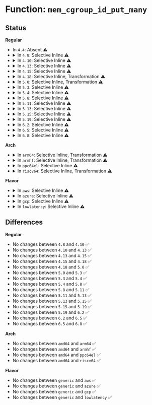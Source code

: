 # Function: <code>mem_cgroup_id_put_many</code>

## Status
<b>Regular</b>
<ul>
<li>
In <code>4.4</code>: Absent ⚠️
</li>
<li>
<details>
<summary>In <code>4.8</code>: Selective Inline ⚠️</summary>

```c
void mem_cgroup_id_put_many(struct mem_cgroup *memcg, unsigned int n);
```

**Collision:** Unique Static

**Inline:** Selective

**Transformation:** False

**Instances:**

```
In mm/memcontrol.c (ffffffff8121eee0)
Location: mm/memcontrol.c:4098
Inline: True
Direct callers:
  - mm/memcontrol.c:mem_cgroup_uncharge_swap
  - mm/memcontrol.c:mem_cgroup_try_charge_swap
  - mm/memcontrol.c:__mem_cgroup_clear_mc
  - mm/memcontrol.c:mem_cgroup_css_offline
```
**Symbols:**

```
ffffffff8121eee0-ffffffff8121ef3e: mem_cgroup_id_put_many (STB_LOCAL)
```
</details>
</li>
<li>
<details>
<summary>In <code>4.10</code>: Selective Inline ⚠️</summary>

```c
void mem_cgroup_id_put_many(struct mem_cgroup *memcg, unsigned int n);
```

**Collision:** Unique Static

**Inline:** Selective

**Transformation:** False

**Instances:**

```
In mm/memcontrol.c (ffffffff812313f0)
Location: mm/memcontrol.c:4072
Inline: True
Direct callers:
  - mm/memcontrol.c:mem_cgroup_uncharge_swap
  - mm/memcontrol.c:mem_cgroup_try_charge_swap
  - mm/memcontrol.c:__mem_cgroup_clear_mc
  - mm/memcontrol.c:mem_cgroup_css_offline
```
**Symbols:**

```
ffffffff812313f0-ffffffff8123144e: mem_cgroup_id_put_many (STB_LOCAL)
```
</details>
</li>
<li>
<details>
<summary>In <code>4.13</code>: Selective Inline ⚠️</summary>

```c
void mem_cgroup_id_put_many(struct mem_cgroup *memcg, unsigned int n);
```

**Collision:** Unique Static

**Inline:** Selective

**Transformation:** False

**Instances:**

```
In mm/memcontrol.c (ffffffff8123cc20)
Location: mm/memcontrol.c:4092
Inline: True
Direct callers:
  - mm/memcontrol.c:mem_cgroup_uncharge_swap
  - mm/memcontrol.c:mem_cgroup_try_charge_swap
  - mm/memcontrol.c:__mem_cgroup_clear_mc
  - mm/memcontrol.c:mem_cgroup_css_offline
```
**Symbols:**

```
ffffffff8123cc20-ffffffff8123cc80: mem_cgroup_id_put_many (STB_LOCAL)
```
</details>
</li>
<li>
<details>
<summary>In <code>4.15</code>: Selective Inline ⚠️</summary>

```c
void mem_cgroup_id_put_many(struct mem_cgroup *memcg, unsigned int n);
```

**Collision:** Unique Static

**Inline:** Selective

**Transformation:** False

**Instances:**

```
In mm/memcontrol.c (ffffffff8125c0d0)
Location: mm/memcontrol.c:4119
Inline: True
Direct callers:
  - mm/memcontrol.c:mem_cgroup_uncharge_swap
  - mm/memcontrol.c:mem_cgroup_try_charge_swap
  - mm/memcontrol.c:__mem_cgroup_clear_mc
  - mm/memcontrol.c:mem_cgroup_css_offline
```
**Symbols:**

```
ffffffff8125c0d0-ffffffff8125c134: mem_cgroup_id_put_many (STB_LOCAL)
```
</details>
</li>
<li>
<details>
<summary>In <code>4.18</code>: Selective Inline, Transformation ⚠️</summary>

```c
void mem_cgroup_id_put_many(struct mem_cgroup *memcg, unsigned int n);
```

**Collision:** Unique Static

**Inline:** Selective

**Transformation:** True

**Instances:**

```
In mm/memcontrol.c (ffffffff8127f8e0)
Location: mm/memcontrol.c:4054
Inline: True
Direct callers:
  - mm/memcontrol.c:mem_cgroup_uncharge_swap
  - mm/memcontrol.c:mem_cgroup_try_charge_swap
  - mm/memcontrol.c:__mem_cgroup_clear_mc
  - mm/memcontrol.c:mem_cgroup_css_offline
```
**Symbols:**

```
ffffffff8127f8e0-ffffffff8127f918: mem_cgroup_id_put_many.part.46 (STB_LOCAL)
ffffffff8127f920-ffffffff8127f96c: mem_cgroup_id_put_many (STB_LOCAL)
```
</details>
</li>
<li>
<details>
<summary>In <code>5.0</code>: Selective Inline, Transformation ⚠️</summary>

```c
void mem_cgroup_id_put_many(struct mem_cgroup *memcg, unsigned int n);
```

**Collision:** Unique Static

**Inline:** Selective

**Transformation:** True

**Instances:**

```
In mm/memcontrol.c (ffffffff81294480)
Location: mm/memcontrol.c:4328
Inline: True
Direct callers:
  - mm/memcontrol.c:mem_cgroup_uncharge_swap
  - mm/memcontrol.c:mem_cgroup_try_charge_swap
  - mm/memcontrol.c:__mem_cgroup_clear_mc
  - mm/memcontrol.c:mem_cgroup_css_offline
```
**Symbols:**

```
ffffffff81294480-ffffffff812944b8: mem_cgroup_id_put_many.part.47 (STB_LOCAL)
ffffffff812944c0-ffffffff81294512: mem_cgroup_id_put_many (STB_LOCAL)
```
</details>
</li>
<li>
<details>
<summary>In <code>5.3</code>: Selective Inline ⚠️</summary>

```c
void mem_cgroup_id_put_many(struct mem_cgroup *memcg, unsigned int n);
```

**Collision:** Unique Static

**Inline:** Selective

**Transformation:** False

**Instances:**

```
In mm/memcontrol.c (ffffffff812b1050)
Location: mm/memcontrol.c:4668
Inline: True
Direct callers:
  - mm/memcontrol.c:mem_cgroup_uncharge_swap
  - mm/memcontrol.c:mem_cgroup_try_charge_swap
  - mm/memcontrol.c:__mem_cgroup_clear_mc
  - mm/memcontrol.c:mem_cgroup_css_offline
```
**Symbols:**

```
ffffffff812b1050-ffffffff812b10c3: mem_cgroup_id_put_many (STB_LOCAL)
```
</details>
</li>
<li>
<details>
<summary>In <code>5.4</code>: Selective Inline ⚠️</summary>

```c
void mem_cgroup_id_put_many(struct mem_cgroup *memcg, unsigned int n);
```

**Collision:** Unique Static

**Inline:** Selective

**Transformation:** False

**Instances:**

```
In mm/memcontrol.c (ffffffff812c2ab0)
Location: mm/memcontrol.c:4993
Inline: True
Direct callers:
  - mm/memcontrol.c:mem_cgroup_uncharge_swap
  - mm/memcontrol.c:mem_cgroup_try_charge_swap
  - mm/memcontrol.c:__mem_cgroup_clear_mc
  - mm/memcontrol.c:mem_cgroup_css_offline
```
**Symbols:**

```
ffffffff812c2ab0-ffffffff812c2b23: mem_cgroup_id_put_many (STB_LOCAL)
```
</details>
</li>
<li>
<details>
<summary>In <code>5.8</code>: Selective Inline ⚠️</summary>

```c
void mem_cgroup_id_put_many(struct mem_cgroup *memcg, unsigned int n);
```

**Collision:** Unique Static

**Inline:** Selective

**Transformation:** False

**Instances:**

```
In mm/memcontrol.c (ffffffff812f7570)
Location: mm/memcontrol.c:4875
Inline: True
Direct callers:
  - mm/memcontrol.c:mem_cgroup_uncharge_swap
  - mm/memcontrol.c:mem_cgroup_try_charge_swap
  - mm/memcontrol.c:__mem_cgroup_clear_mc
  - mm/memcontrol.c:mem_cgroup_css_offline
```
**Symbols:**

```
ffffffff812f7570-ffffffff812f760a: mem_cgroup_id_put_many (STB_LOCAL)
```
</details>
</li>
<li>
<details>
<summary>In <code>5.11</code>: Selective Inline ⚠️</summary>

```c
void mem_cgroup_id_put_many(struct mem_cgroup *memcg, unsigned int n);
```

**Collision:** Unique Static

**Inline:** Selective

**Transformation:** False

**Instances:**

```
In mm/memcontrol.c (ffffffff813033e0)
Location: mm/memcontrol.c:5137
Inline: True
Direct callers:
  - mm/memcontrol.c:mem_cgroup_uncharge_swap
  - mm/memcontrol.c:mem_cgroup_try_charge_swap
  - mm/memcontrol.c:__mem_cgroup_clear_mc
  - mm/memcontrol.c:mem_cgroup_css_offline
```
**Symbols:**

```
ffffffff813033e0-ffffffff81303486: mem_cgroup_id_put_many (STB_LOCAL)
```
</details>
</li>
<li>
<details>
<summary>In <code>5.13</code>: Selective Inline ⚠️</summary>

```c
void mem_cgroup_id_put_many(struct mem_cgroup *memcg, unsigned int n);
```

**Collision:** Unique Static

**Inline:** Selective

**Transformation:** False

**Instances:**

```
In mm/memcontrol.c (ffffffff81309900)
Location: mm/memcontrol.c:4905
Inline: True
Direct callers:
  - mm/memcontrol.c:mem_cgroup_uncharge_swap
  - mm/memcontrol.c:mem_cgroup_try_charge_swap
  - mm/memcontrol.c:__mem_cgroup_clear_mc
  - mm/memcontrol.c:mem_cgroup_css_offline
```
**Symbols:**

```
ffffffff81309900-ffffffff813099a6: mem_cgroup_id_put_many (STB_LOCAL)
```
</details>
</li>
<li>
<details>
<summary>In <code>5.15</code>: Selective Inline ⚠️</summary>

```c
void mem_cgroup_id_put_many(struct mem_cgroup *memcg, unsigned int n);
```

**Collision:** Unique Static

**Inline:** Selective

**Transformation:** False

**Instances:**

```
In mm/memcontrol.c (ffffffff81353140)
Location: mm/memcontrol.c:5072
Inline: True
Direct callers:
  - mm/memcontrol.c:__mem_cgroup_uncharge_swap
  - mm/memcontrol.c:__mem_cgroup_try_charge_swap
  - mm/memcontrol.c:__mem_cgroup_clear_mc
  - mm/memcontrol.c:mem_cgroup_css_offline
```
**Symbols:**

```
ffffffff81353140-ffffffff813531e6: mem_cgroup_id_put_many (STB_LOCAL)
```
</details>
</li>
<li>
<details>
<summary>In <code>5.19</code>: Selective Inline ⚠️</summary>

```c
void mem_cgroup_id_put_many(struct mem_cgroup *memcg, unsigned int n);
```

**Collision:** Unique Static

**Inline:** Selective

**Transformation:** False

**Instances:**

```
In mm/memcontrol.c (ffffffff813cdc40)
Location: mm/memcontrol.c:5036
Inline: True
Direct callers:
  - mm/memcontrol.c:__mem_cgroup_uncharge_swap
  - mm/memcontrol.c:__mem_cgroup_try_charge_swap
  - mm/memcontrol.c:__mem_cgroup_clear_mc
  - mm/memcontrol.c:mem_cgroup_css_offline
```
**Symbols:**

```
ffffffff813cdc40-ffffffff813cdd0f: mem_cgroup_id_put_many (STB_LOCAL)
```
</details>
</li>
<li>
<details>
<summary>In <code>6.2</code>: Selective Inline ⚠️</summary>

```c
void mem_cgroup_id_put_many(struct mem_cgroup *memcg, unsigned int n);
```

**Collision:** Unique Static

**Inline:** Selective

**Transformation:** False

**Instances:**

```
In mm/memcontrol.c (ffffffff81452300)
Location: mm/memcontrol.c:5157
Inline: True
Direct callers:
  - mm/memcontrol.c:__mem_cgroup_uncharge_swap
  - mm/memcontrol.c:__mem_cgroup_try_charge_swap
  - mm/memcontrol.c:__mem_cgroup_clear_mc
  - mm/memcontrol.c:mem_cgroup_css_offline
```
**Symbols:**

```
ffffffff81452300-ffffffff814523cf: mem_cgroup_id_put_many (STB_LOCAL)
```
</details>
</li>
<li>
<details>
<summary>In <code>6.5</code>: Selective Inline ⚠️</summary>

```c
void mem_cgroup_id_put_many(struct mem_cgroup *memcg, unsigned int n);
```

**Collision:** Unique Static

**Inline:** Selective

**Transformation:** False

**Instances:**

```
In mm/memcontrol.c (ffffffff81487e10)
Location: mm/memcontrol.c:5184
Inline: True
Direct callers:
  - mm/memcontrol.c:__mem_cgroup_uncharge_swap
  - mm/memcontrol.c:__mem_cgroup_try_charge_swap
  - mm/memcontrol.c:__mem_cgroup_clear_mc
  - mm/memcontrol.c:mem_cgroup_css_offline
```
**Symbols:**

```
ffffffff81487e10-ffffffff81487edf: mem_cgroup_id_put_many (STB_LOCAL)
```
</details>
</li>
<li>
<details>
<summary>In <code>6.8</code>: Selective Inline ⚠️</summary>

```c
void mem_cgroup_id_put_many(struct mem_cgroup *memcg, unsigned int n);
```

**Collision:** Unique Static

**Inline:** Selective

**Transformation:** False

**Instances:**

```
In mm/memcontrol.c (ffffffff814b7fe0)
Location: mm/memcontrol.c:5381
Inline: True
Direct callers:
  - mm/memcontrol.c:__mem_cgroup_uncharge_swap
  - mm/memcontrol.c:__mem_cgroup_try_charge_swap
  - mm/memcontrol.c:__mem_cgroup_clear_mc
  - mm/memcontrol.c:mem_cgroup_css_offline
```
**Symbols:**

```
ffffffff814b7fe0-ffffffff814b80af: mem_cgroup_id_put_many (STB_LOCAL)
```
</details>
</li>
</ul>
<b>Arch</b>
<ul>
<li>
<details>
<summary>In <code>arm64</code>: Selective Inline, Transformation ⚠️</summary>

```c
void mem_cgroup_id_put_many(struct mem_cgroup *memcg, unsigned int n);
```

**Collision:** Unique Static

**Inline:** Selective

**Transformation:** True

**Instances:**

```
In mm/memcontrol.c (ffff800010365278)
Location: mm/memcontrol.c:4993
Inline: True
Direct callers:
  - mm/memcontrol.c:mem_cgroup_uncharge_swap
  - mm/memcontrol.c:mem_cgroup_try_charge_swap
  - mm/memcontrol.c:__mem_cgroup_clear_mc
  - mm/memcontrol.c:mem_cgroup_css_offline
```
**Symbols:**

```
ffff800010365278-ffff8000103652bc: mem_cgroup_id_put_many.part.0 (STB_LOCAL)
ffff8000103652c0-ffff800010365334: mem_cgroup_id_put_many (STB_LOCAL)
```
</details>
</li>
<li>
<details>
<summary>In <code>armhf</code>: Selective Inline, Transformation ⚠️</summary>

```c
void mem_cgroup_id_put_many(struct mem_cgroup *memcg, unsigned int n);
```

**Collision:** Unique Static

**Inline:** Selective

**Transformation:** True

**Instances:**

```
In mm/memcontrol.c (c0556be8)
Location: mm/memcontrol.c:4993
Inline: True
Direct callers:
  - mm/memcontrol.c:mem_cgroup_uncharge_swap
  - mm/memcontrol.c:mem_cgroup_try_charge_swap
  - mm/memcontrol.c:__mem_cgroup_clear_mc
  - mm/memcontrol.c:mem_cgroup_css_offline
```
**Symbols:**

```
c0556be8-c0556c70: mem_cgroup_id_put_many.part.0 (STB_LOCAL)
c0556c70-c0556ccc: mem_cgroup_id_put_many (STB_LOCAL)
```
</details>
</li>
<li>
<details>
<summary>In <code>ppc64el</code>: Selective Inline ⚠️</summary>

```c
void mem_cgroup_id_put_many(struct mem_cgroup *memcg, unsigned int n);
```

**Collision:** Unique Static

**Inline:** Selective

**Transformation:** False

**Instances:**

```
In mm/memcontrol.c (c000000000451d00)
Location: mm/memcontrol.c:4993
Inline: True
Direct callers:
  - mm/memcontrol.c:mem_cgroup_uncharge_swap
  - mm/memcontrol.c:mem_cgroup_try_charge_swap
  - mm/memcontrol.c:__mem_cgroup_clear_mc
  - mm/memcontrol.c:mem_cgroup_css_offline
```
**Symbols:**

```
c000000000451d00-c000000000451e44: mem_cgroup_id_put_many (STB_LOCAL)
```
</details>
</li>
<li>
<details>
<summary>In <code>riscv64</code>: Selective Inline, Transformation ⚠️</summary>

```c
void mem_cgroup_id_put_many(struct mem_cgroup *memcg, unsigned int n);
```

**Collision:** Unique Static

**Inline:** Selective

**Transformation:** True

**Instances:**

```
In mm/memcontrol.c (ffffffe000243850)
Location: mm/memcontrol.c:4993
Inline: True
Direct callers:
  - mm/memcontrol.c:mem_cgroup_uncharge_swap
  - mm/memcontrol.c:mem_cgroup_try_charge_swap
  - mm/memcontrol.c:__mem_cgroup_clear_mc
  - mm/memcontrol.c:mem_cgroup_css_offline
```
**Symbols:**

```
ffffffe000243850-ffffffe0002438c4: mem_cgroup_id_put_many.part.0 (STB_LOCAL)
ffffffe0002438c4-ffffffe00024393e: mem_cgroup_id_put_many (STB_LOCAL)
```
</details>
</li>
</ul>
<b>Flavor</b>
<ul>
<li>
<details>
<summary>In <code>aws</code>: Selective Inline ⚠️</summary>

```c
void mem_cgroup_id_put_many(struct mem_cgroup *memcg, unsigned int n);
```

**Collision:** Unique Static

**Inline:** Selective

**Transformation:** False

**Instances:**

```
In mm/memcontrol.c (ffffffff812bb090)
Location: mm/memcontrol.c:4993
Inline: True
Direct callers:
  - mm/memcontrol.c:mem_cgroup_uncharge_swap
  - mm/memcontrol.c:mem_cgroup_try_charge_swap
  - mm/memcontrol.c:__mem_cgroup_clear_mc
  - mm/memcontrol.c:mem_cgroup_css_offline
```
**Symbols:**

```
ffffffff812bb090-ffffffff812bb103: mem_cgroup_id_put_many (STB_LOCAL)
```
</details>
</li>
<li>
<details>
<summary>In <code>azure</code>: Selective Inline ⚠️</summary>

```c
void mem_cgroup_id_put_many(struct mem_cgroup *memcg, unsigned int n);
```

**Collision:** Unique Static

**Inline:** Selective

**Transformation:** False

**Instances:**

```
In mm/memcontrol.c (ffffffff812ac210)
Location: mm/memcontrol.c:4993
Inline: True
Direct callers:
  - mm/memcontrol.c:mem_cgroup_uncharge_swap
  - mm/memcontrol.c:mem_cgroup_try_charge_swap
  - mm/memcontrol.c:__mem_cgroup_clear_mc
  - mm/memcontrol.c:mem_cgroup_css_offline
```
**Symbols:**

```
ffffffff812ac210-ffffffff812ac283: mem_cgroup_id_put_many (STB_LOCAL)
```
</details>
</li>
<li>
<details>
<summary>In <code>gcp</code>: Selective Inline ⚠️</summary>

```c
void mem_cgroup_id_put_many(struct mem_cgroup *memcg, unsigned int n);
```

**Collision:** Unique Static

**Inline:** Selective

**Transformation:** False

**Instances:**

```
In mm/memcontrol.c (ffffffff812b8ea0)
Location: mm/memcontrol.c:4993
Inline: True
Direct callers:
  - mm/memcontrol.c:mem_cgroup_uncharge_swap
  - mm/memcontrol.c:mem_cgroup_try_charge_swap
  - mm/memcontrol.c:__mem_cgroup_clear_mc
  - mm/memcontrol.c:mem_cgroup_css_offline
```
**Symbols:**

```
ffffffff812b8ea0-ffffffff812b8f13: mem_cgroup_id_put_many (STB_LOCAL)
```
</details>
</li>
<li>
<details>
<summary>In <code>lowlatency</code>: Selective Inline ⚠️</summary>

```c
void mem_cgroup_id_put_many(struct mem_cgroup *memcg, unsigned int n);
```

**Collision:** Unique Static

**Inline:** Selective

**Transformation:** False

**Instances:**

```
In mm/memcontrol.c (ffffffff812c94c0)
Location: mm/memcontrol.c:4993
Inline: True
Direct callers:
  - mm/memcontrol.c:mem_cgroup_uncharge_swap
  - mm/memcontrol.c:mem_cgroup_try_charge_swap
  - mm/memcontrol.c:__mem_cgroup_clear_mc
  - mm/memcontrol.c:mem_cgroup_css_offline
```
**Symbols:**

```
ffffffff812c94c0-ffffffff812c9547: mem_cgroup_id_put_many (STB_LOCAL)
```
</details>
</li>
</ul>

## Differences
<b>Regular</b>
<ul>
<li>
No changes between <code>4.8</code> and <code>4.10</code> ✅
</li>
<li>
No changes between <code>4.10</code> and <code>4.13</code> ✅
</li>
<li>
No changes between <code>4.13</code> and <code>4.15</code> ✅
</li>
<li>
No changes between <code>4.15</code> and <code>4.18</code> ✅
</li>
<li>
No changes between <code>4.18</code> and <code>5.0</code> ✅
</li>
<li>
No changes between <code>5.0</code> and <code>5.3</code> ✅
</li>
<li>
No changes between <code>5.3</code> and <code>5.4</code> ✅
</li>
<li>
No changes between <code>5.4</code> and <code>5.8</code> ✅
</li>
<li>
No changes between <code>5.8</code> and <code>5.11</code> ✅
</li>
<li>
No changes between <code>5.11</code> and <code>5.13</code> ✅
</li>
<li>
No changes between <code>5.13</code> and <code>5.15</code> ✅
</li>
<li>
No changes between <code>5.15</code> and <code>5.19</code> ✅
</li>
<li>
No changes between <code>5.19</code> and <code>6.2</code> ✅
</li>
<li>
No changes between <code>6.2</code> and <code>6.5</code> ✅
</li>
<li>
No changes between <code>6.5</code> and <code>6.8</code> ✅
</li>
</ul>
<b>Arch</b>
<ul>
<li>
No changes between <code>amd64</code> and <code>arm64</code> ✅
</li>
<li>
No changes between <code>amd64</code> and <code>armhf</code> ✅
</li>
<li>
No changes between <code>amd64</code> and <code>ppc64el</code> ✅
</li>
<li>
No changes between <code>amd64</code> and <code>riscv64</code> ✅
</li>
</ul>
<b>Flavor</b>
<ul>
<li>
No changes between <code>generic</code> and <code>aws</code> ✅
</li>
<li>
No changes between <code>generic</code> and <code>azure</code> ✅
</li>
<li>
No changes between <code>generic</code> and <code>gcp</code> ✅
</li>
<li>
No changes between <code>generic</code> and <code>lowlatency</code> ✅
</li>
</ul>
